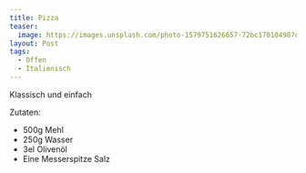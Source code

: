 ```yaml
---
title: Pizza
teaser:
  image: https://images.unsplash.com/photo-1579751626657-72bc17010498?q=80&w=1169&auto=format&fit=crop&ixlib=rb-4.0.3&ixid=M3wxMjA3fDB8MHxwaG90by1wYWdlfHx8fGVufDB8fHx8fA%3D%3D
layout: Post
tags:
  - Offen
  - Italienisch
---
```


Klassisch und einfach

Zutaten:
- 500g Mehl
- 250g Wasser
- 3el Olivenöl
- Eine Messerspitze Salz